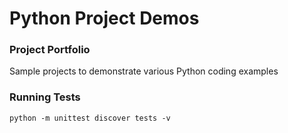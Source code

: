 # Python Project Demos
### Project Portfolio

Sample projects to demonstrate various Python coding examples

### Running Tests

    python -m unittest discover tests -v

